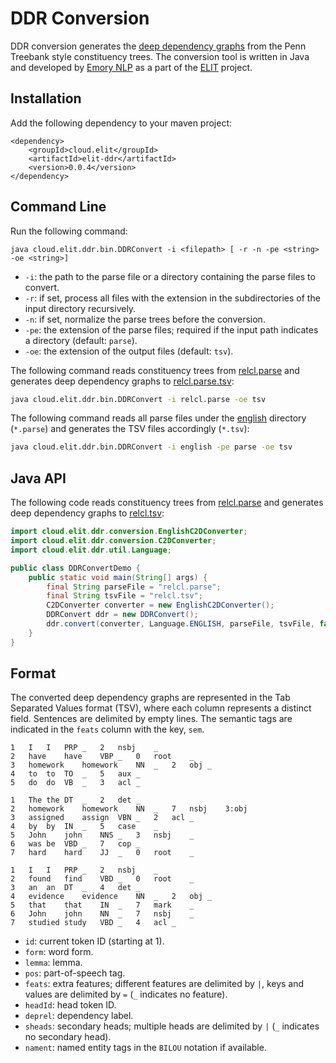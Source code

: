 # DDR Conversion

DDR conversion generates the [deep dependency graphs](https://github.com/emorynlp/ddr) from the Penn Treebank style constituency trees.
The conversion tool is written in Java and developed by [Emory NLP](http://nlp.mathcs.emory.edu) as a part of the [ELIT](https://elit.cloud) project.

## Installation

Add the following dependency to your maven project:

```
<dependency>
    <groupId>cloud.elit</groupId>
    <artifactId>elit-ddr</artifactId>
    <version>0.0.4</version>
</dependency>
```

## Command Line

Run the following command:

```
java cloud.elit.ddr.bin.DDRConvert -i <filepath> [ -r -n -pe <string> -oe <string>]
```
   
* `-i`: the path to the parse file or a directory containing the parse files to convert.
* `-r`: if set, process all files with the extension in the subdirectories of the input directory recursively.
* `-n`: if set, normalize the parse trees before the conversion.
* `-pe`: the extension of the parse files; required if the input path indicates a directory (default: `parse`).
* `-oe`: the extension of the output files (default: `tsv`).

The following command reads constituency trees from [relcl.parse](https://github.com/elitcloud/elit-java/blob/master/elit-ddr/src/test/resources/conversion/english/relcl.parse) and generates deep dependency graphs to [relcl.parse.tsv](https://github.com/elitcloud/elit-java/blob/master/elit-ddr/src/test/resources/conversion/english/tsv):

```bash
java cloud.elit.ddr.bin.DDRConvert -i relcl.parse -oe tsv
```

The following command reads all parse files under the [english](https://github.com/elitcloud/elit-java/blob/master/elit-ddr/src/test/resources/conversion/english) directory (`*.parse`) and generates the TSV files accordingly (`*.tsv`):

```bash
java cloud.elit.ddr.bin.DDRConvert -i english -pe parse -oe tsv
```

## Java API

The following code reads constituency trees from [relcl.parse](https://github.com/elitcloud/elit-java/blob/master/elit-ddr/src/test/resources/conversion/english/relcl.parse) and generates deep dependency graphs to [relcl.tsv](https://github.com/elitcloud/elit-java/blob/master/elit-ddr/src/test/resources/conversion/english/relcl.tsv):

```java
import cloud.elit.ddr.conversion.EnglishC2DConverter;
import cloud.elit.ddr.conversion.C2DConverter;
import cloud.elit.ddr.util.Language;

public class DDRConvertDemo {
    public static void main(String[] args) {
        final String parseFile = "relcl.parse";
        final String tsvFile = "relcl.tsv";
        C2DConverter converter = new EnglishC2DConverter();
        DDRConvert ddr = new DDRConvert();
        ddr.convert(converter, Language.ENGLISH, parseFile, tsvFile, false);
    }
}
```

## Format

The converted deep dependency graphs are represented in the Tab Separated Values format (TSV), where each column represents a distinct field.
Sentences are delimited by empty lines.
The semantic tags are indicated in the `feats` column with the key, `sem`.

```tsv
1	I	I	PRP	_	2	nsbj	_
2	have	have	VBP	_	0	root	_
3	homework	homework	NN	_	2	obj	_
4	to	to	TO	_	5	aux	_
5	do	do	VB	_	3	acl	_

1	The	the	DT	_	2	det	_
2	homework	homework	NN	_	7	nsbj	3:obj
3	assigned	assign	VBN	_	2	acl	_
4	by	by	IN	_	5	case	_
5	John	john	NNS	_	3	nsbj	_
6	was	be	VBD	_	7	cop	_
7	hard	hard	JJ	_	0	root	_

1	I	I	PRP	_	2	nsbj	_
2	found	find	VBD	_	0	root	_
3	an	an	DT	_	4	det	_
4	evidence	evidence	NN	_	2	obj	_
5	that	that	IN	_	7	mark	_
6	John	john	NN	_	7	nsbj	_
7	studied	study	VBD	_	4	acl	_

```

* `id`: current token ID (starting at 1).
* `form`: word form.
* `lemma`: lemma.
* `pos`: part-of-speech tag.
* `feats`: extra features; different features are delimited by `|`, keys and values are delimited by `=` (`_` indicates no feature).
* `headId`: head token ID.
* `deprel`: dependency label.
* `sheads`: secondary heads; multiple heads are delimited by `|` (`_` indicates no secondary head).
* `nament`: named entity tags in the `BILOU` notation if available.
